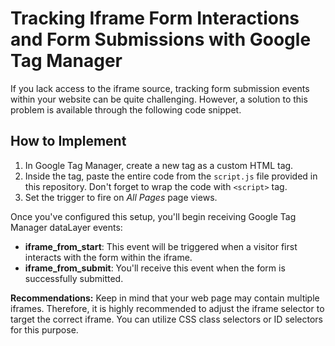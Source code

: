 # Tracking Iframe Form Interactions and Form Submissions with Google Tag Manager

If you lack access to the iframe source, tracking form submission events within your website can be quite challenging. However, a solution to this problem is available through the following code snippet.

## How to Implement

1. In Google Tag Manager, create a new tag as a custom HTML tag.
2. Inside the tag, paste the entire code from the `script.js` file provided in this repository. Don't forget to wrap the code with ```<script>``` tag.
3. Set the trigger to fire on *All Pages* page views.

Once you've configured this setup, you'll begin receiving Google Tag Manager dataLayer events:

- **iframe_from_start**: This event will be triggered when a visitor first interacts with the form within the iframe.
- **iframe_from_submit**: You'll receive this event when the form is successfully submitted.

**Recommendations:** Keep in mind that your web page may contain multiple iframes. Therefore, it is highly recommended to adjust the iframe selector to target the correct iframe. You can utilize CSS class selectors or ID selectors for this purpose.
